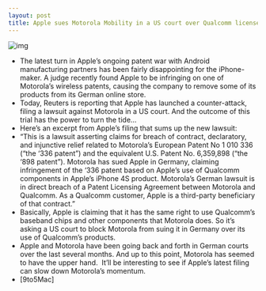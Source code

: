 ```yaml
---
layout: post
title: Apple sues Motorola Mobility in a US court over Qualcomm licenses
---
```

![img](http://media.idownloadblog.com/wp-content/uploads/2011/12/motorola-mobility-logo.jpg)
* The latest turn in Apple’s ongoing patent war with Android manufacturing partners has been fairly disappointing for the iPhone-maker. A judge recently found Apple to be infringing on one of Motorola’s wireless patents, causing the company to remove some of its products from its German online store.
* Today, Reuters is reporting that Apple has launched a counter-attack, filing a lawsuit against Motorola in a US court. And the outcome of this trial has the power to turn the tide…
* Here’s an excerpt from Apple’s filing that sums up the new lawsuit:
* “This is a lawsuit asserting claims for breach of contract, declaratory, and injunctive relief related to Motorola’s European Patent No 1 010 336 (“the ‘336 patent”) and the equivalent U.S. Patent No. 6,359,898 (“the ‘898 patent”). Motorola has sued Apple in Germany, claiming infringement of the ‘336 patent based on Apple’s use of Qualcomm components in Apple’s iPhone 4S product. Motorola’s German lawsuit is in direct breach of a Patent Licensing Agreement between Motorola and Qualcomm. As a Qualcomm customer, Apple is a third-party beneficiary of that contract.”
* Basically, Apple is claiming that it has the same right to use Qualcomm’s baseband chips and other components that Motorola does. So it’s asking a US court to block Motorola from suing it in Germany over its use of Qualcomm’s products.
* Apple and Motorola have been going back and forth in German courts over the last several months. And up to this point, Motorola has seemed to have the upper hand.  It’ll be interesting to see if Apple’s latest filing can slow down Motorola’s momentum.
* [9to5Mac]

